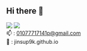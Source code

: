 ## Hi there 👋
<img src="https://img.shields.io/badge/spring-6DB33F?style=flat&logo=Spring&logoColor=white"> <img src="https://img.shields.io/badge/spring boot-6DB33F?style=flat&logo=Springboot&logoColor=white">  
📫 : 01077717141p@gmail.com  
📝 : jinsup9k.github.io  
